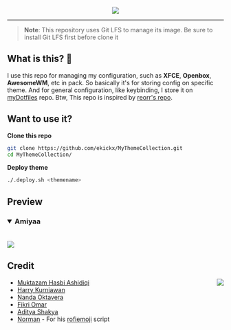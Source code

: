 <p align="center"><img src=".themes-logo.png"></p>

---

> **Note**: This repository uses Git LFS to manage its image. Be sure to install Git LFS first before clone it

## What is this? 🤔

I use this repo for managing my configuration, such as **XFCE**, **Openbox**, **AwesomeWM**, etc in pack. So basically it's for storing config on specific theme. And for general configuration, like keybinding, I store it on [myDotfiles](github.com/ekickx/myDotfiles) repo. Btw, This repo is inspired by [reorr's repo](https://github.com/reorr/my-theme-collection).

## Want to use it?

**Clone this repo**

```bash
git clone https://github.com/ekickx/MyThemeCollection.git
cd MyThemeCollection/
```

**Deploy theme**

```bash
./.deploy.sh <themename>
```

## Preview

<h3>
 <details open>
  <summary>Amiyaa</summary>
   <br>

  ![](.screenshot/Amiyaa.png)
 </details>
</h3>

## Credit

<img src="https://webusstatic.yo-star.com/ark_us_web/assets/159229525944611258/271087fc628298aee84bd210000370e6.png?x-oss-process=image/resize,w_180" align="right">

- [Muktazam Hasbi Ashidiqi](https://github.com/reorr)
- [Harry Kurniawan](https://github.com/owl4ce)
- [Nanda Oktavera](https://github.com/okitavera)
- [Fikri Omar](https://github.com/fikriomar16)
- [Aditya Shakya](https://github.com/adi1090x)
- [Norman](https://github.com/nkoehring) - For his [rofiemoji](https://github.com/nkoehring/rofiemoji) script

